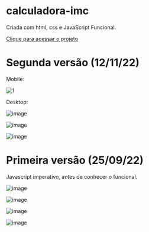 # calculadora-imc

Criada com html, css e JavaScript Funcional.

<a href="https://rauldiamantino.github.io/calculadora-imc/">Clique para acessar o projeto</a>

# Segunda versão (12/11/22)

Mobile:

![1](https://user-images.githubusercontent.com/100098231/201459518-db926c12-d894-4b2e-a382-0cd2dae82804.png)

Desktop:

![image](https://user-images.githubusercontent.com/100098231/201459186-80f9987f-6d47-4192-81b8-c94c3e2faa99.png)

![image](https://user-images.githubusercontent.com/100098231/201459164-d0e149c4-551a-42fd-a464-c3a17e03a7c0.png)

![image](https://user-images.githubusercontent.com/100098231/201459181-cd5f376b-7e07-4897-b099-74c585802c4c.png)







# Primeira versão (25/09/22)

Javascript imperativo, antes de conhecer o funcional.

![image](https://user-images.githubusercontent.com/100098231/192160706-6205202e-5f38-4bed-a85e-10b3637f95f1.png)

![image](https://user-images.githubusercontent.com/100098231/192160723-a1aec2da-088d-40e7-a7cf-96479aacdbd9.png)

![image](https://user-images.githubusercontent.com/100098231/192160740-eb1d05b6-872d-44d6-a931-d2e9cecf893e.png)

![image](https://user-images.githubusercontent.com/100098231/192160749-33ff6628-3b7a-4966-a387-99e5fede5b25.png)

